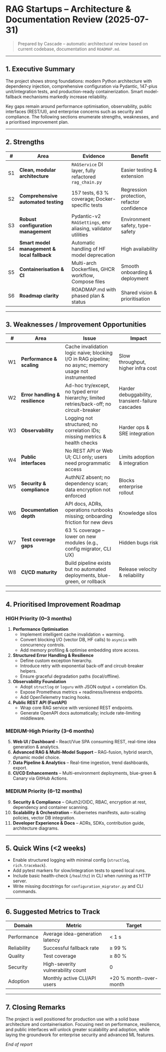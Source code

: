 # RAG Startups – Architecture & Documentation Review (2025-07-31)

> Prepared by Cascade – automatic architectural review based on current codebase, documentation and `ROADMAP.md`.

---

## 1. Executive Summary

The project shows strong foundations: modern Python architecture with dependency injection, comprehensive configuration via Pydantic, 147-plus unit/integration tests, and production-ready containerization.  Smart model-fallback mechanisms markedly increase reliability.

Key gaps remain around performance optimisation, observability, public interfaces (REST/UI), and enterprise concerns such as security and compliance.  The following sections enumerate strengths, weaknesses, and a prioritised improvement plan.

---

## 2. Strengths

| # | Area | Evidence | Benefit |
|---|------|----------|---------|
| S1 | **Clean, modular architecture** | `RAGService` DI layer, fully refactored `rag_chain.py` | Easier testing & extension |
| S2 | **Comprehensive automated testing** | 157 tests, 63 % coverage; Docker-specific tests | Regression protection, refactor confidence |
| S3 | **Robust configuration management** | Pydantic-v2 `RAGSettings`, env aliasing, validator utilities | Environment safety, type-safety |
| S4 | **Smart model management & local fallback** | Automatic handling of HF model deprecation | High availability |
| S5 | **Containerisation & CI** | Multi-arch Dockerfiles, GHCR workflow, Compose files | Smooth onboarding & deployment |
| S6 | **Roadmap clarity** | ROADMAP.md with phased plan & status | Shared vision & prioritisation |

---

## 3. Weaknesses / Improvement Opportunities

| # | Area | Issue | Impact |
|---|------|-------|--------|
| W1 | **Performance & scaling** | Cache invalidation logic naive; blocking I/O in RAG pipeline; no async; memory usage not instrumented | Slow throughput, higher infra cost |
| W2 | **Error handling & resilience** | Ad-hoc try/except, no typed error hierarchy; limited retries/back-off; no circuit-breaker | Harder debuggability, transient-failure cascades |
| W3 | **Observability** | Logging not structured; no correlation IDs; missing metrics & health checks | Harder ops & SRE integration |
| W4 | **Public interfaces** | No REST API or Web UI; CLI only; users need programmatic access | Limits adoption & integration |
| W5 | **Security & compliance** | AuthN/Z absent; no dependency scan; data encryption not enforced | Blocks enterprise rollout |
| W6 | **Documentation depth** | API docs, ADRs, operations runbooks missing; onboarding friction for new devs | Knowledge silos |
| W7 | **Test coverage gaps** | 63 % coverage – lower on new modules (e.g., config migrator, CLI UX) | Hidden bugs risk |
| W8 | **CI/CD maturity** | Build pipeline exists but no automated deployments, blue-green, or rollback | Release velocity & reliability |

---

## 4. Prioritised Improvement Roadmap

### HIGH Priority (0–3 months)
1. **Performance Optimisation**
   - Implement intelligent cache invalidation + warming.
   - Convert blocking I/O (vector DB, HF calls) to `asyncio` with concurrency controls.
   - Add memory profiling & optimise embedding store access.
2. **Structured Error Handling & Resilience**
   - Define custom exception hierarchy.
   - Introduce retry with exponential back-off and circuit-breaker helpers.
   - Ensure graceful degradation paths (local/offline).
3. **Observability Foundation**
   - Adopt `structlog` or `loguru` with JSON output + correlation IDs.
   - Expose Prometheus metrics + readiness/liveness endpoints.
   - Add OpenTelemetry tracing hooks.
4. **Public REST API (FastAPI)**
   - Wrap core RAG service with versioned REST endpoints.
   - Generate OpenAPI docs automatically; include rate-limiting middleware.

### MEDIUM-High Priority (3–6 months)
5. **Web UI / Dashboard** – React/Vue SPA consuming REST, real-time idea generation & analytics.
6. **Advanced RAG & Multi-Model Support** – RAG-fusion, hybrid search, dynamic model choice.
7. **Data Pipeline & Analytics** – Real-time ingestion, trend dashboards, export.
8. **CI/CD Enhancements** – Multi-environment deployments, blue-green & Canary via GitHub Actions.

### MEDIUM Priority (6–12 months)
9. **Security & Compliance** – OAuth2/OIDC, RBAC, encryption at rest, dependency and container scanning.
10. **Scalability & Orchestration** – Kubernetes manifests, auto-scaling policies, vector DB integration.
11. **Developer Experience & Docs** – ADRs, SDKs, contribution guide, architecture diagrams.

---

## 5. Quick Wins (<2 weeks)

* Enable structured logging with minimal config (`structlog`, `rich.traceback`).
* Add pytest markers for slow/integration tests to speed local runs.
* Include basic health-check (`/healthz`) in CLI when running as HTTP server.
* Write missing docstrings for `configuration_migrator.py` and CLI commands.

---

## 6. Suggested Metrics to Track

| Domain | Metric | Target |
|--------|--------|--------|
| Performance | Average idea-generation latency | < 1 s |
| Reliability | Successful fallback rate | ≥ 99 % |
| Quality | Test coverage | ≥ 80 % |
| Security | High-severity vulnerability count | 0 |
| Adoption | Monthly active CLI/API users | +20 % month-over-month |

---

## 7. Closing Remarks

The project is well positioned for production use with a solid base architecture and containerisation.  Focusing next on performance, resilience, and public interfaces will unlock greater scalability and adoption, while laying the groundwork for enterprise security and advanced ML features.

*End of report*
